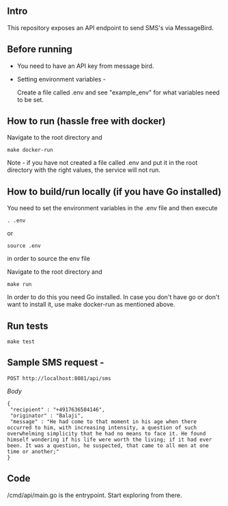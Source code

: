## Intro
This repository exposes an API endpoint to send SMS's via MessageBird.

## Before running

* You need to have an API key from message bird.

* Setting environment variables -

  Create a file called .env and see "example_env" for what variables need to be set.

## How to run (hassle free with docker)

Navigate to the root directory and 

```
make docker-run
```

Note - if you have not created a file called .env and put it in the root directory with the right values, the service will not run.

## How to build/run locally (if you have Go installed)

You need to set the environment variables in the .env file and then execute

```
. .env
```

or 

```
source .env
```

in order to source the env file

Navigate to the root directory and 

```
make run
```

In order to do this you need Go installed. In case you don't have go or don't want to install it, use make docker-run as mentioned above.

## Run tests

```
make test
```

## Sample SMS request -

```
POST http://localhost:8081/api/sms
```

*Body*

```
{
 "recipient" : "+4917636504146",
 "originator" : "Balaji",
 "message" : "He had come to that moment in his age when there occurred to him, with increasing intensity, a question of such overwhelming simplicity that he had no means to face it. He found himself wondering if his life were worth the living; if it had ever been. It was a question, he suspected, that came to all men at one time or another;"
}
```

## Code

/cmd/api/main.go is the entrypoint. Start exploring from there.

